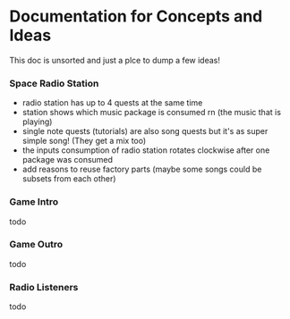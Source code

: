 # Documentation for Concepts and Ideas
This doc is unsorted and just a plce to dump a few ideas!

### Space Radio Station
- radio station has up to 4 quests at the same time
- station shows which music package is consumed rn (the music that is playing)
- single note quests (tutorials) are also song quests but it's as super simple song! (They get a mix too)
- the inputs consumption of radio station rotates clockwise after one package was consumed
- add reasons to reuse factory parts (maybe some songs could be subsets from each other)

### Game Intro
todo

### Game Outro
todo

### Radio Listeners
todo